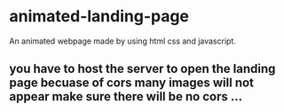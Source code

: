 # animated-landing-page
An animated webpage made by using html css and javascript.



## you have to host the server to open the landing page becuase of cors many images will not appear make sure there will be no cors ...
